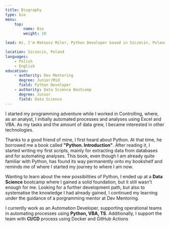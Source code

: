 ```yaml
---
title: Biography
type: bio
menu:
    top:
        name: Bio
        weight: 10

lead: Hi, I'm Mateusz Miler, Python Developer based in Szczecin, Poland.

location: Szczecin, Poland
languages:
    - Polish
    - English
education:
    - authority: Dev Mentoring
      degree: Junior/Mid
      field: Python Developer
    - authority: Data Science Bootcamp
      degree: Junior
      field: Data Science
---
```


I started my programming adventure while I worked in Controlling, where, as an analyst, I initially automated processes and analyses using Excel and VBA. As my tasks and the amount of data grew, I became   interested in other technologies. 

Thanks to a good friend of mine, I first heard about Python. At that time, he borrowed me a book called **"Python. Introduction"**. After reading it, I started writing my first scripts, mainly for extracting data from databases and for automating analyses. This book, even though I am already quite familiar with Python, has found its way permanently onto my bookshelf and reminds me of where I started my journey to where I am now. 

Wanting to learn about the new possibilities of Python, I ended up at a **Data Science** bootcamp where I gained a solid foundation, but it still wasn't enough for me. Looking for a further development path, but also to systematise the knowledge I had already gained, I continued my learning under the guidance of a porgramming mentor at Dev Mentoring.

I currently work as an Automation Developer, supporting operational teams in automating processes using **Python, VBA, TS**. Additionally, I support the team with **CI/CD** process using Docker and GitHub Actions